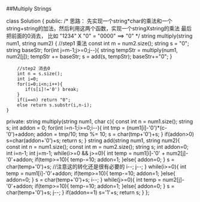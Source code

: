 ##Multiply Strings    

class Solution {
public:
    /*
    思路： 先实现一个string*char的乘法和一个string+string的加法，然后利用这两个函数，实现一个stringXstring的乘法
    最后把前面的0消去， 比如 "1234" X "0" = "0000" ==>  "0"
    */
    string multiply(string num1, string num2) {
        //step1 乘法
        const int m = num2.size();
        string s = "0";
        string baseStr;
        for(int j=m-1;j>=0;j--){
            string tempStr = multiply(num1, num2[j]);
            tempStr += baseStr;
            s = add(s, tempStr);
            baseStr+="0";
        }
        
        //step2 消去0
        int n = s.size();
        int i=0;
        for(i=0;i<n;i++){
           if(s[i]!='0') break;
        }
        if(i==n) return "0";
        else return s.substr(i,n-i);
    }
    
private:
    string multiply(string num1, char c){
        const int n = num1.size();
        string s;
        int addon = 0;
        for(int i=n-1;i>=0;i--){
            int tmp = (num1[i]-'0')*(c-'0')+addon;
            addon = tmp/10;
            tmp %= 10;
            s = char(tmp+'0')+s;
        }
        if(addon>0) s=char(addon+'0')+s;
        return s;
    }
    string add(string num1, string num2){
        const int n = num1.size();
        const int m = num2.size();
        string s;
        int addon=0;
        int i=n-1;
        int j=m-1;
        while(i>=0 && j>=0){
            int temp = num1[i]-'0' + num2[j]-'0'+addon;
            if(temp>=10){
                temp-=10;
                addon=1;
            }else{
                addon=0;
            }
            s = char(temp+'0')+s;  //注意这的转化还是很有必要的
            i--;
            j--;
        }
        while(i>=0){
            int temp = num1[i]-'0'+addon;
            if(temp>=10){
                temp-=10;
                addon=1;
            }else{
                addon=0;
            }
            s = char(temp+'0')+s;
            i--;
        }
        while(j>=0){
            int temp = num2[j]-'0'+addon;
            if(temp>=10){
                temp-=10;
                addon=1;
            }else{
                addon=0;
            }
            s = char(temp+'0')+s;
            j--;
        }
        if(addon==1) s='1'+s;
        return s;
    }
};
